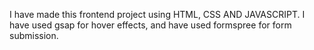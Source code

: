 I have made this frontend project using HTML, CSS AND JAVASCRIPT. I have used gsap for hover effects, and have used formspree for form submission.
